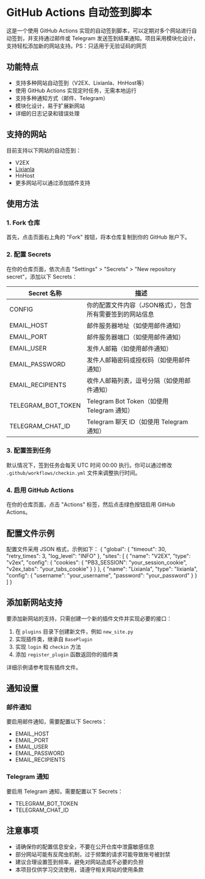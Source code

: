 # GitHub Actions 自动签到脚本

这是一个使用 GitHub Actions 实现的自动签到脚本，可以定期对多个网站进行自动签到，并支持通过邮件或 Telegram 发送签到结果通知。项目采用模块化设计，支持轻松添加新的网站支持。PS：只适用于无验证码的网页

## 功能特点

- 支持多种网站自动签到（V2EX、Lixianla、HnHost等）
- 使用 GitHub Actions 实现定时任务，无需本地运行
- 支持多种通知方式（邮件、Telegram）
- 模块化设计，易于扩展新网站
- 详细的日志记录和错误处理

## 支持的网站

目前支持以下网站的自动签到：
- V2EX
- [Lixianla](https://lixianla.com)
- HnHost
- 更多网站可以通过添加插件支持

## 使用方法

### 1. Fork 仓库

首先，点击页面右上角的 "Fork" 按钮，将本仓库复制到你的 GitHub 账户下。

### 2. 配置 Secrets

在你的仓库页面，依次点击 "Settings" > "Secrets" > "New repository secret"，添加以下 Secrets：

| Secret 名称          | 描述                                                                 |
|----------------------|---------------------------------------------------------------------|
| CONFIG               | 你的配置文件内容（JSON格式），包含所有需要签到的网站信息                          |
| EMAIL_HOST           | 邮件服务器地址（如使用邮件通知）                                       |
| EMAIL_PORT           | 邮件服务器端口（如使用邮件通知）                                       |
| EMAIL_USER           | 发件人邮箱（如使用邮件通知）                                         |
| EMAIL_PASSWORD       | 发件人邮箱密码或授权码（如使用邮件通知）                               |
| EMAIL_RECIPIENTS     | 收件人邮箱列表，逗号分隔（如使用邮件通知）                              |
| TELEGRAM_BOT_TOKEN   | Telegram Bot Token（如使用 Telegram 通知）                            |
| TELEGRAM_CHAT_ID     | Telegram 聊天 ID（如使用 Telegram 通知）                              |

### 3. 配置签到任务

默认情况下，签到任务会每天 UTC 时间 00:00 执行。你可以通过修改 `.github/workflows/checkin.yml` 文件来调整执行时间。

### 4. 启用 GitHub Actions

在你的仓库页面，点击 "Actions" 标签，然后点击绿色按钮启用 GitHub Actions。

## 配置文件示例

配置文件采用 JSON 格式，示例如下：
{
    "global": {
        "timeout": 30,
        "retry_times": 3,
        "log_level": "INFO"
    },
    "sites": [
        {
            "name": "V2EX",
            "type": "v2ex",
            "config": {
                "cookies": {
                    "PB3_SESSION": "your_session_cookie",
                    "v2ex_tabs": "your_tabs_cookie"
                }
            }
        },
        {
            "name": "Lixianla",
            "type": "lixianla",
            "config": {
                "username": "your_username",
                "password": "your_password"
            }
        }
    ]
}
## 添加新网站支持

要添加新网站的支持，只需创建一个新的插件文件并实现必要的接口：

1. 在 `plugins` 目录下创建新文件，例如 `new_site.py`
2. 实现插件类，继承自 `BasePlugin`
3. 实现 `login` 和 `checkin` 方法
4. 添加 `register_plugin` 函数返回你的插件类

详细示例请参考现有插件文件。

## 通知设置

### 邮件通知

要启用邮件通知，需要配置以下 Secrets：
- EMAIL_HOST
- EMAIL_PORT
- EMAIL_USER
- EMAIL_PASSWORD
- EMAIL_RECIPIENTS

### Telegram 通知

要启用 Telegram 通知，需要配置以下 Secrets：
- TELEGRAM_BOT_TOKEN
- TELEGRAM_CHAT_ID

## 注意事项

- 请确保你的配置信息安全，不要在公开仓库中泄露敏感信息
- 部分网站可能有反爬虫机制，过于频繁的请求可能导致账号被封禁
- 建议合理设置签到频率，避免对网站造成不必要的负担
- 本项目仅供学习交流使用，请遵守相关网站的使用条款
    
